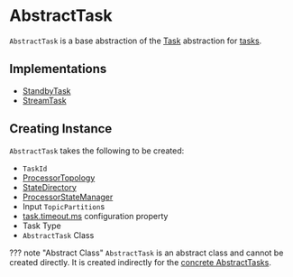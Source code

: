 # AbstractTask

`AbstractTask` is a base abstraction of the [Task](Task.md) abstraction for [tasks](#implementations).

## Implementations

* [StandbyTask](StandbyTask.md)
* [StreamTask](StreamTask.md)

## Creating Instance

`AbstractTask` takes the following to be created:

* <span id="id"> `TaskId`
* <span id="topology"> [ProcessorTopology](processor/ProcessorTopology.md)
* <span id="stateDirectory"> [StateDirectory](StateDirectory.md)
* <span id="stateMgr"> [ProcessorStateManager](ProcessorStateManager.md)
* <span id="inputPartitions"> Input `TopicPartition`s
* <span id="taskTimeoutMs"> [task.timeout.ms](StreamsConfig.md#TASK_TIMEOUT_MS_CONFIG) configuration property
* <span id="taskType"> Task Type
* <span id="clazz"> `AbstractTask` Class

??? note "Abstract Class"
    `AbstractTask` is an abstract class and cannot be created directly. It is created indirectly for the [concrete AbstractTasks](#implementations).
